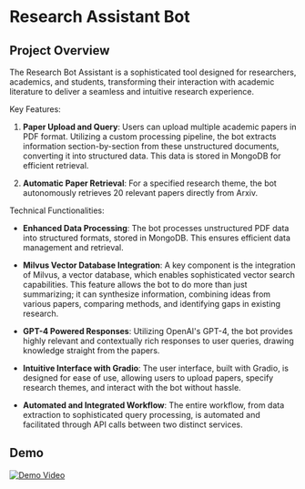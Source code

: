# Research Assistant Bot

## Project Overview
The Research Bot Assistant is a sophisticated tool designed for researchers, academics, and students, transforming their interaction with academic literature to deliver a seamless and intuitive research experience.

Key Features:
1. **Paper Upload and Query**: Users can upload multiple academic papers in PDF format. Utilizing a custom processing pipeline, the bot extracts information section-by-section from these unstructured documents, converting it into structured data. This data is stored in MongoDB for efficient retrieval.

2. **Automatic Paper Retrieval**: For a specified research theme, the bot autonomously retrieves 20 relevant papers directly from Arxiv.

Technical Functionalities:
- **Enhanced Data Processing**: The bot processes unstructured PDF data into structured formats, stored in MongoDB. This ensures efficient data management and retrieval.

- **Milvus Vector Database Integration**: A key component is the integration of Milvus, a vector database, which enables sophisticated vector search capabilities. This feature allows the bot to do more than just summarizing; it can synthesize information, combining ideas from various papers, comparing methods, and identifying gaps in existing research.

- **GPT-4 Powered Responses**: Utilizing OpenAI's GPT-4, the bot provides highly relevant and contextually rich responses to user queries, drawing knowledge straight from the papers. 

- **Intuitive Interface with Gradio**: The user interface, built with Gradio, is designed for ease of use, allowing users to upload papers, specify research themes, and interact with the bot without hassle.

- **Automated and Integrated Workflow**: The entire workflow, from data extraction to sophisticated query processing, is automated and facilitated through API calls between two distinct services.

## Demo

[![Demo Video](https://img.youtube.com/vi/V3w9wzue95o/0.jpg)](https://www.youtube.com/watch?v=V3w9wzue95o)

